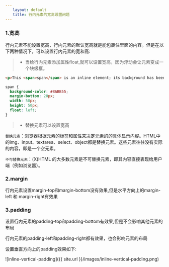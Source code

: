 ```yaml
---
　　layout: default
　　title: 行内元素的宽高设置问题
---
```



### 1.宽高

行内元素不能设置宽高，行内元素的默认宽高就是能包裹住里面的内容。但是在以下两种情况下，可以设置行内元素的宽和高:

> - 当给行内元素添加属性float,就可以设置宽高，因为浮动会让元素变成一个块级框。


```html
<p>This <span>span</span> is an inline element; its background has been colored to display both the beginning and end of the inline element's influence</p>
```

```css
span {
  background-color: #8ABB55; 
  margin-bottom: 20px;
  width: 50px;
  height: 50px;
  float: left;
}
```

> - 替换元素可以设置宽高

`替换元素`：浏览器根据元素的标签和属性来决定元素的的具体显示内容。HTML中的img、input、textarea、select、object都是替换元素。这些元素往往没有实际的内容，即是一个空元素。

`不可替换元素`：(X)HTML 的大多数元素是不可替换元素，即其内容直接表现给用户端（例如浏览器）。


### 2.margin
行内元素设置margin-top和margin-bottom没有效果,但是水平方向上的margin-left 和 margin-right有效果

### 3.padding
设置行内元素的padding-top和padding-bottom有效果,但是不会影响其他元素的布局

行内元素的padding-left和padding-right都有效果，也会影响元素的布局

设置垂直方向上的padding效果如下:

![inline-vertical-padding]({{ site.url }}/images/inline-vertical-padding.png)